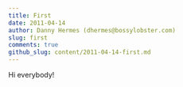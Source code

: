 ```yaml
---
title: First
date: 2011-04-14
author: Danny Hermes (dhermes@bossylobster.com)
slug: first
comments: true
github_slug: content/2011-04-14-first.md
---
```


Hi everybody!
